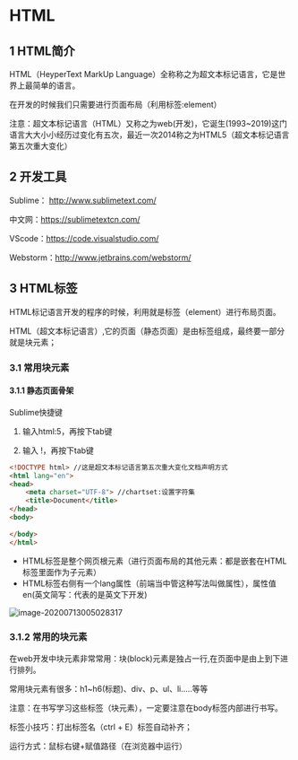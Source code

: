 # HTML

## 1 HTML简介

HTML（HeyperText MarkUp Language）全称称之为超文本标记语言，它是世界上最简单的语言。

在开发的时候我们只需要进行页面布局（利用标签:element）

注意：超文本标记语言（HTML）又称之为web(开发)，它诞生(1993~2019)这门语言大大小小经历过变化有五次，最近一次2014称之为HTML5（超文本标记语言第五次重大变化）

## 2 开发工具

Sublime： http://www.sublimetext.com/

中文网：https://sublimetextcn.com/

VScode：https://code.visualstudio.com/

Webstorm：http://www.jetbrains.com/webstorm/

## 3 HTML标签

HTML标记语言开发的程序的时候，利用就是标签（element）进行布局页面。

HTML（超文本标记语言）,它的页面（静态页面）是由标签组成，最终要一部分就是块元素；

### 3.1 常用块元素

#### 3.1.1 静态页面骨架

Sublime快捷键

1. 输入html:5，再按下tab键

2. 输入 !，再按下tab键

```html
<!DOCTYPE html> //这是超文本标记语言第五次重大变化文档声明方式
<html lang="en">
<head>
	<meta charset="UTF-8"> //chartset:设置字符集
	<title>Document</title>
</head>
<body>
	
</body>
</html>
```

- HTML标签是整个网页根元素（进行页面布局的其他元素：都是嵌套在HTML标签里面作为子元素）
- HTML标签右侧有一个lang属性（前端当中管这种写法叫做属性），属性值en(英文简写：代表的是英文下开发)

![image-20200713005028317](https://yeyangshu-picgo.oss-cn-shanghai.aliyuncs.com/img/20200713005036.png)

### 3.1.2 常用的块元素

在web开发中块元素非常常用：块(block)元素是独占一行,在页面中是由上到下进行排列。

常用块元素有很多：h1~h6(标题)、div、p、ul、li.....等等

注意：在书写学习这些标签（块元素），一定要注意在body标签内部进行书写。

标签小技巧：打出标签名（ctrl + E）标签自动补齐；

运行方式：鼠标右键+赋值路径（在浏览器中运行）